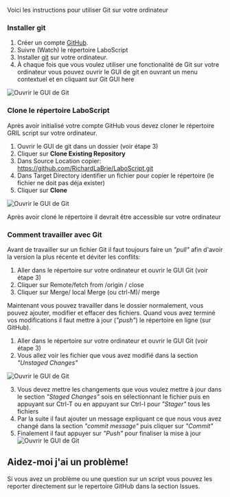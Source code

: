 Voici les instructions pour utiliser Git sur votre ordinateur

### Installer git

1. Créer un compte [GitHub](www.github.com). 
2. Suivre (Watch) le répertoire LaboScript
2. Installer [git](https://git-scm.com/) sur votre ordinateur.
3. À chaque fois que vous voulez utiliser une fonctionalité de Git sur votre ordinateur vous pouvez ouvrir le GUI de git en ouvrant un menu contextuel et en cliquant sur Git GUI here

![Ouvrir le GUI de Git](https://github.com/RichardLaBrie/LaboScript/blob/master/Images/Inst1.png)

### Clone le répertoire  LaboScript 
Après avoir initialisé votre compte GitHub vous devez cloner le répertoire GRIL script sur votre ordinateur. 

1. Ouvrir le GUI de git dans un dossier (voir étape 3) 
2. Cliquer sur **Clone Existing Repository** 
3. Dans Source Location copier: https://github.com/RichardLaBrie/LaboScript.git
4. Dans Target Directory identifier un fichier pour copier le répertoire (le fichier ne doit pas déja exister)
5. Cliquer sur **Clone**

![Ouvrir le GUI de Git](https://github.com/RichardLaBrie/LaboScript/blob/master/Images/Inst2.png)


Après avoir cloné le répertoire il devrait être accessible sur votre ordinateur

### Comment travailler avec Git

Avant de travailler sur un fichier Git il faut toujours faire un *"pull"* afin d'avoir la version la plus récente et déviter les conflits:

1. Aller dans le répertoire sur votre ordinateur et ouvrir le GUI Git (voir étape 3)
2. Cliquer sur Remote/fetch from /origin / close
2. Cliquer sur Merge/ local Merge (ou ctrl-M)/ merge

Maintenant vous pouvez travailler dans le dossier normalement, vous pouvez ajouter, modifier et effacer des fichiers. Quand vous avez terminé vos modifications il faut mettre à jour (*"push"*) le répertoire en ligne (sur GitHub). 

1. Aller dans le répertoire sur votre ordinateur et ouvrir le GUI Git (voir étape 3)
2. Vous allez voir les fichier que vous avez modifié dans la section *"Unstaged Changes"*

![Ouvrir le GUI de Git](https://github.com/RichardLaBrie/LaboScript/blob/master/Images/Inst3.1.png)


3. Vous devez mettre les changements que vous voulez mettre à jour dans le section *"Staged Changes"* sois en sélectionnant le fichier puis en appuyant sur Ctrl-T ou en appuyant sur Ctrl-I pour *"Stager"* tous les fichiers
4. Par la suite il faut ajouter un message expliquant ce que nous vous avez changé dans la section *"commit message"* puis cliquer sur *"Commit"* 
5. Finalement il faut appuyer sur *"Push"* pour finaliser la mise à jour
![Ouvrir le GUI de Git](https://github.com/RichardLaBrie/LaboScript/blob/master/Images/Inst3.png)

## Aidez-moi j'ai un problème!

Si vous avez un problème ou une question sur un script vous pouvez les reporter directement sur le repertoire GitHub dans la section Issues.


